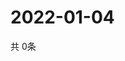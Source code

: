 # 2022-01-04
  共 0条

  <!-- BEGIN -->
  <!-- 最后更新时间Tue Jan 04 2022 21:03:08 GMT+0000 (Coordinated Universal Time) -->
  
  <!-- END -->
  
  